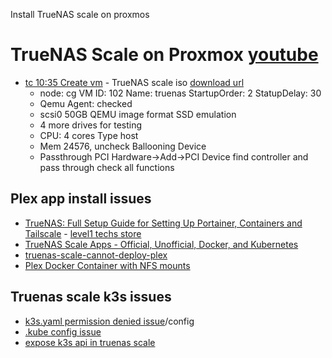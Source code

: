 Install TrueNAS scale on proxmos

# TrueNAS Scale on Proxmox [youtube](https://youtu.be/2Ja_e6CMkNY?list=PLOgmFrM3hTGdPanIqKXMI5yx76cPlsOHO)

- [tc 10:35 Create vm](https://youtu.be/2Ja_e6CMkNY?t=635) - TrueNAS scale iso [download url](https://download.truenas.com/TrueNAS-SCALE-Bluefin/22.12.0/TrueNAS-SCALE-22.12.0.iso)
  - node: cg VM ID: 102 Name: truenas StartupOrder: 2 StatupDelay: 30
  - Qemu Agent: checked
  - scsi0 50GB QEMU image format SSD emulation
  - 4 more drives for testing
  - CPU: 4 cores Type host
  - Mem 24576, uncheck Ballooning Device
  - Passthrough PCI Hardware->Add->PCI Device find controller and pass through check all functions
 
## Plex app install issues
- [TrueNAS: Full Setup Guide for Setting Up Portainer, Containers and Tailscale](https://www.youtube.com/watch?v=R7BXEuKjJ0k) - [level1 techs store](https://store.level1techs.com/)
- [TrueNAS Scale Apps - Official, Unofficial, Docker, and Kubernetes](https://www.youtube.com/watch?v=oafOky5GSzc)
- [truenas-scale-cannot-deploy-plex](https://www.truenas.com/community/threads/truenas-scale-cannot-deploy-plex.100397/)
- [Plex Docker Container with NFS mounts](https://www.youtube.com/watch?v=OffGg2F6TlU)

## Truenas scale k3s issues
- [k3s.yaml permission denied issue](https://devops.stackexchange.com/questions/16043/error-error-loading-config-file-etc-rancher-k3s-k3s-yaml-open-etc-rancher)/config
- [.kube config issue](https://devops.stackexchange.com/questions/16013/k3s-the-connection-to-the-server-localhost8080-was-refused-did-you-specify-t/16014#16014)
- [expose k3s api in truenas scale](https://www.reddit.com/r/truenas/comments/onu407/exposing_k3s_api_in_truenas_scale/)

